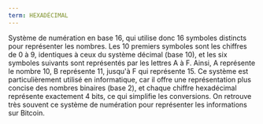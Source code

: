 ```yaml
---
term: HEXADÉCIMAL
---
```


Système de numération en base 16, qui utilise donc 16 symboles distincts pour représenter les nombres. Les 10 premiers symboles sont les chiffres de 0 à 9, identiques à ceux du système décimal (base 10), et les six symboles suivants sont représentés par les lettres A à F. Ainsi, A représente le nombre 10, B représente 11, jusqu'à F qui représente 15. Ce système est particulièrement utilisé en informatique, car il offre une représentation plus concise des nombres binaires (base 2), et chaque chiffre hexadécimal représente exactement 4 bits, ce qui simplifie les conversions. On retrouve très souvent ce système de numération pour représenter les informations sur Bitcoin.

